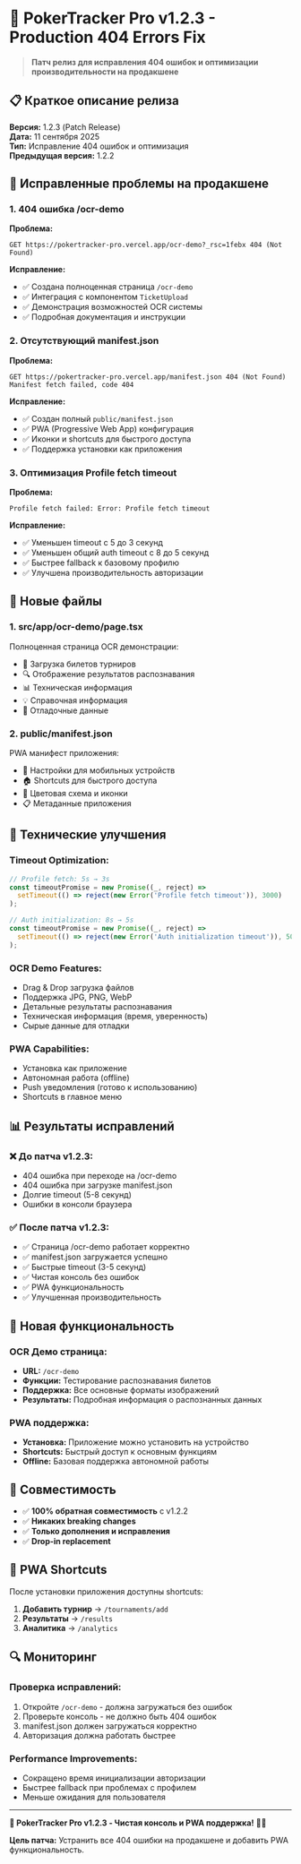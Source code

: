 # 🔧 PokerTracker Pro v1.2.3 - Production 404 Errors Fix

> **Патч релиз для исправления 404 ошибок и оптимизации производительности на продакшене**

## 📋 Краткое описание релиза

**Версия:** 1.2.3 (Patch Release)  
**Дата:** 11 сентября 2025  
**Тип:** Исправление 404 ошибок и оптимизация  
**Предыдущая версия:** 1.2.2

## 🚨 Исправленные проблемы на продакшене

### **1. 404 ошибка /ocr-demo**

**Проблема:**
```
GET https://pokertracker-pro.vercel.app/ocr-demo?_rsc=1febx 404 (Not Found)
```

**Исправление:**
- ✅ Создана полноценная страница `/ocr-demo`
- ✅ Интеграция с компонентом `TicketUpload`
- ✅ Демонстрация возможностей OCR системы
- ✅ Подробная документация и инструкции

### **2. Отсутствующий manifest.json**

**Проблема:**
```
GET https://pokertracker-pro.vercel.app/manifest.json 404 (Not Found)
Manifest fetch failed, code 404
```

**Исправление:**
- ✅ Создан полный `public/manifest.json`
- ✅ PWA (Progressive Web App) конфигурация
- ✅ Иконки и shortcuts для быстрого доступа
- ✅ Поддержка установки как приложения

### **3. Оптимизация Profile fetch timeout**

**Проблема:**
```
Profile fetch failed: Error: Profile fetch timeout
```

**Исправление:**
- ✅ Уменьшен timeout с 5 до 3 секунд
- ✅ Уменьшен общий auth timeout с 8 до 5 секунд
- ✅ Быстрее fallback к базовому профилю
- ✅ Улучшена производительность авторизации

## 📁 Новые файлы

### **1. src/app/ocr-demo/page.tsx**
Полноценная страница OCR демонстрации:
- 📸 Загрузка билетов турниров
- 🔍 Отображение результатов распознавания
- 📊 Техническая информация
- 💡 Справочная информация
- 🔧 Отладочные данные

### **2. public/manifest.json**
PWA манифест приложения:
- 📱 Настройки для мобильных устройств
- 🏠 Shortcuts для быстрого доступа
- 🎨 Цветовая схема и иконки
- 📋 Метаданные приложения

## 🔧 Технические улучшения

### **Timeout Optimization:**
```typescript
// Profile fetch: 5s → 3s
const timeoutPromise = new Promise((_, reject) => 
  setTimeout(() => reject(new Error('Profile fetch timeout')), 3000)
);

// Auth initialization: 8s → 5s
const timeoutPromise = new Promise((_, reject) => 
  setTimeout(() => reject(new Error('Auth initialization timeout')), 5000)
);
```

### **OCR Demo Features:**
- Drag & Drop загрузка файлов
- Поддержка JPG, PNG, WebP
- Детальные результаты распознавания
- Техническая информация (время, уверенность)
- Сырые данные для отладки

### **PWA Capabilities:**
- Установка как приложение
- Автономная работа (offline)
- Push уведомления (готово к использованию)
- Shortcuts в главное меню

## 📊 Результаты исправлений

### **❌ До патча v1.2.3:**
- 404 ошибка при переходе на /ocr-demo
- 404 ошибка при загрузке manifest.json
- Долгие timeout (5-8 секунд)
- Ошибки в консоли браузера

### **✅ После патча v1.2.3:**
- ✅ Страница /ocr-demo работает корректно
- ✅ manifest.json загружается успешно
- ✅ Быстрые timeout (3-5 секунд)
- ✅ Чистая консоль без ошибок
- ✅ PWA функциональность
- ✅ Улучшенная производительность

## 🚀 Новая функциональность

### **OCR Демо страница:**
- **URL:** `/ocr-demo`
- **Функции:** Тестирование распознавания билетов
- **Поддержка:** Все основные форматы изображений
- **Результаты:** Подробная информация о распознанных данных

### **PWA поддержка:**
- **Установка:** Приложение можно установить на устройство
- **Shortcuts:** Быстрый доступ к основным функциям
- **Offline:** Базовая поддержка автономной работы

## 🔄 Совместимость

- ✅ **100% обратная совместимость** с v1.2.2
- ✅ **Никаких breaking changes**
- ✅ **Только дополнения и исправления**
- ✅ **Drop-in replacement**

## 📱 PWA Shortcuts

После установки приложения доступны shortcuts:
1. **Добавить турнир** → `/tournaments/add`
2. **Результаты** → `/results`  
3. **Аналитика** → `/analytics`

## 🔍 Мониторинг

### **Проверка исправлений:**
1. Откройте `/ocr-demo` - должна загружаться без ошибок
2. Проверьте консоль - не должно быть 404 ошибок
3. manifest.json должен загружаться корректно
4. Авторизация должна работать быстрее

### **Performance Improvements:**
- Сокращено время инициализации авторизации
- Быстрее fallback при проблемах с профилем
- Меньше ожидания для пользователя

---

**🔧 PokerTracker Pro v1.2.3 - Чистая консоль и PWA поддержка!** 🎰✨

**Цель патча:** Устранить все 404 ошибки на продакшене и добавить PWA функциональность.
